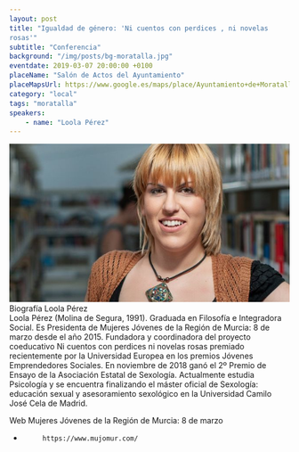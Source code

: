 ```yaml
---
layout: post
title: "Igualdad de género: 'Ni cuentos con perdices , ni novelas
rosas'"
subtitle: "Conferencia"
background: "/img/posts/bg-moratalla.jpg"
eventdate: 2019-03-07 20:00:00 +0100
placeName: "Salón de Actos del Ayuntamiento"
placeMapsUrl: https://www.google.es/maps/place/Ayuntamiento+de+Moratalla/@38.1884684,-1.8930729,17z/data=!3m1!4b1!4m5!3m4!1s0xd65b3c76fdd8fc1:0x2a0f18a36674c274!8m2!3d38.1884642!4d-1.8908842
category: "local"
tags: "moratalla"
speakers:
    - name: "Loola Pérez"
---
```


![cartel](/img/posts/Loolajpg.jpg)  
Biografía Loola Pérez  
Loola Pérez (Molina de Segura, 1991). Graduada en Filosofía e Integradora Social. Es Presidenta de Mujeres Jóvenes de la Región de Murcia: 8 de marzo desde el año 2015. Fundadora y coordinadora del proyecto coeducativo Ni cuentos con perdices ni novelas rosas premiado recientemente por la Universidad Europea en los premios Jóvenes Emprendedores Sociales. En noviembre de 2018 ganó el 2º Premio de Ensayo de la Asociación Estatal de Sexología. Actualmente estudia Psicología y se encuentra finalizando el máster oficial de Sexología: educación sexual y asesoramiento sexológico en la Universidad Camilo José Cela de Madrid.  
 

 
Web Mujeres Jóvenes de la Región de Murcia: 8 de marzo
-          https://www.mujomur.com/
